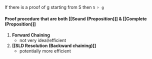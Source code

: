 If there is a proof of g starting from S then `S ⊦ g`

#### Proof procedure that are both [[Sound (Proposition)]] & [[Complete (Proposition)]]
1. **Forward Chaining**
	- not very ideal/efficient
1. **[[SLD Resolution (Backward chaining)]]**
	- potentially more efficient